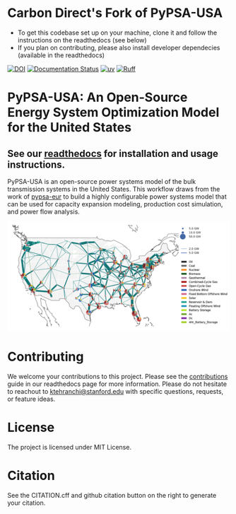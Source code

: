 # Carbon Direct's Fork of PyPSA-USA

- To get this codebase set up on your machine, clone it and follow the instructions on the readthedocs (see below)
- If you plan on contributing, please also install developer dependecies (available in the readthedocs)


[![DOI](https://zenodo.org/badge/500892486.svg)](https://zenodo.org/doi/10.5281/zenodo.10815964)
[![Documentation Status](https://readthedocs.org/projects/pypsa-usa/badge/?version=latest)](https://pypsa-usa.readthedocs.io/en/latest/?badge=latest)
[![uv](https://img.shields.io/endpoint?url=https://raw.githubusercontent.com/astral-sh/uv/main/assets/badge/v0.json)](https://github.com/astral-sh/uv)
[![Ruff](https://img.shields.io/endpoint?url=https://raw.githubusercontent.com/astral-sh/ruff/main/assets/badge/v2.json)](https://github.com/astral-sh/ruff)

# PyPSA-USA: An Open-Source Energy System Optimization Model for the United States

## See our [readthedocs](https://pypsa-usa.readthedocs.io/en/latest/) for installation and usage instructions.

PyPSA-USA is an open-source power systems model of the bulk transmission systems in the United States. This workflow draws from the work of [pypsa-eur](https://pypsa-eur.readthedocs.io/en/latest/index.html) to build a highly configurable power systems model that can be used for capacity expansion modeling, production cost simulation, and power flow analysis.

![pypsa-usa Base Network](https://github.com/PyPSA/pypsa-usa/blob/0fe788397238b14f07857a9748aa86c7781bfa27/docs/source/_static/PyPSA-USA_network.png)

# Contributing

We welcome your contributions to this project. Please see the [contributions](https://pypsa-usa.readthedocs.io/en/latest/contributing.html) guide in our readthedocs page for more information. Please do not hesitate to reachout to ktehranchi@stanford.edu with specific questions, requests, or feature ideas.

# License

The project is licensed under MIT License.

# Citation

See the CITATION.cff and github citation button on the right to generate your citation.
